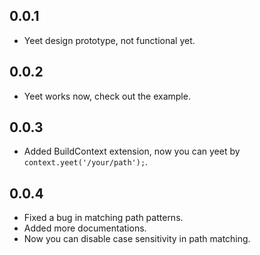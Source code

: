 ## 0.0.1

* Yeet design prototype, not functional yet.

## 0.0.2

* Yeet works now, check out the example.

## 0.0.3

* Added BuildContext extension, now you can yeet by `context.yeet('/your/path');`.

## 0.0.4

* Fixed a bug in matching path patterns.
* Added more documentations.
* Now you can disable case sensitivity in path matching.